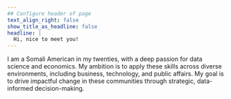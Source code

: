 ```yaml
---
## Configure header of page
text_align_right: false
show_title_as_headline: false
headline: |
  Hi, nice to meet you!
---
```


<!-- this is a subheadline -->
I am a Somali American in my twenties, with a deep passion for data science and economics. My ambition is to apply these skills across diverse environments, including business, technology, and public affairs. My goal is to drive impactful change in these communities through strategic, data-informed decision-making.

